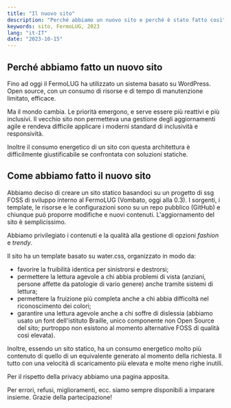 ```yaml
---
title: "Il nuovo sito"
description: "Perché abbiamo un nuovo sito e perché è stato fatto così"
keywords: sito, FermoLUG, 2023
lang: "it-IT"
date: "2023-10-15"
---
```

## Perché abbiamo fatto un nuovo sito

Fino ad oggi il FermoLUG ha utilizzato un sistema basato su WordPress. Open source, con un consumo di risorse e di tempo di manutenzione limitato, efficace.

Ma il mondo cambia. Le priorità emergono, e serve essere più reattivi e più inclusivi. Il vecchio sito non permetteva una gestione degli aggiornamenti agile e rendeva difficile applicare i moderni standard di inclusività e responsività.

Inoltre il consumo energetico di un sito con questa architettura è difficilmente giustificabile se confrontata con soluzioni statiche.

## Come abbiamo fatto il nuovo sito

Abbiamo deciso di creare un sito statico basandoci su un progetto di ssg FOSS di sviluppo interno al FermoLUG (Vombato, oggi alla 0.3). I sorgenti, i template, le risorse e le configurazioni sono su un repo pubblico (GitHub) e chiunque può proporre modifiche e nuovi contenuti. L'aggiornamento del sito è semplicissimo.

Abbiamo privilegiato i contenuti e la qualità alla gestione di opzioni *fashion* e *trendy*.

Il sito ha un template basato su water.css, organizzato in modo da:
- favorire la fruibilità identica per sinistrorsi e destrorsi;
- permettere la lettura agevole a chi abbia problemi di vista (anziani, persone affette da patologie di vario genere) anche tramite sistemi di lettura;
- permettere la fruizione più completa anche a chi abbia difficoltà nel riconoscimento dei colori;
- garantire una lettura agevole anche a chi soffre di dislessia (abbiamo usato un font dell'istituto Braille, unico componente non Open Source del sito; purtroppo non esistono al momento alternative FOSS di qualità così elevata).

Inoltre, essendo un sito statico, ha un consumo energetico molto più contenuto di quello di un equivalente generato al momento della richiesta. Il tutto con una velocità di scaricamento più elevata e molte meno righe inutili.

Per il rispetto della privacy abbiamo una pagina apposita.

Per errori, refusi, miglioramenti, ecc. siamo sempre disponibili a imparare insieme. Grazie della partecipazione!
